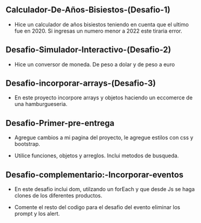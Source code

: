 ## Calculador-De-Años-Bisiestos-(Desafio-1)

- Hice un calculador de años bisiestos teniendo en cuenta que el ultimo fue en 2020. Si ingresas un numero menor a 2022 este tiraria error.

## Desafio-Simulador-Interactivo-(Desafio-2)

- Hice un conversor de moneda. De peso a dolar y de peso a euro

## Desafio-incorporar-arrays-(Desafio-3)

- En este proyecto incorpore arrays y objetos haciendo un eccomerce de una hamburgueseria.

## Desafio-Primer-pre-entrega

- Agregue cambios a mi pagina del proyecto, le agregue estilos con css y bootstrap.

- Utilice funciones, objetos y arreglos. Inclui metodos de busqueda.

## Desafio-complementario:-Incorporar-eventos

- En este desafio inclui dom, utilzando un forEach y que desde Js se haga clones de los diferentes productos.

- Comente el resto del codigo para el desafio del evento eliminar los prompt y los alert.
